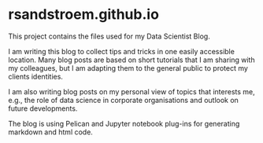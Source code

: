 # rsandstroem.github.io
This project contains the files used for my Data Scientist Blog.

I am writing this blog to collect tips and tricks in one easily accessible location. Many blog posts are based on short tutorials that I am sharing with my colleagues, but I am adapting them to the general public to protect my clients identities.

I am also writing blog posts on my personal view of topics that interests me, e.g., the role of data science in corporate organisations and outlook on future developments.

The blog is using Pelican and Jupyter notebook plug-ins for generating markdown and html code.
